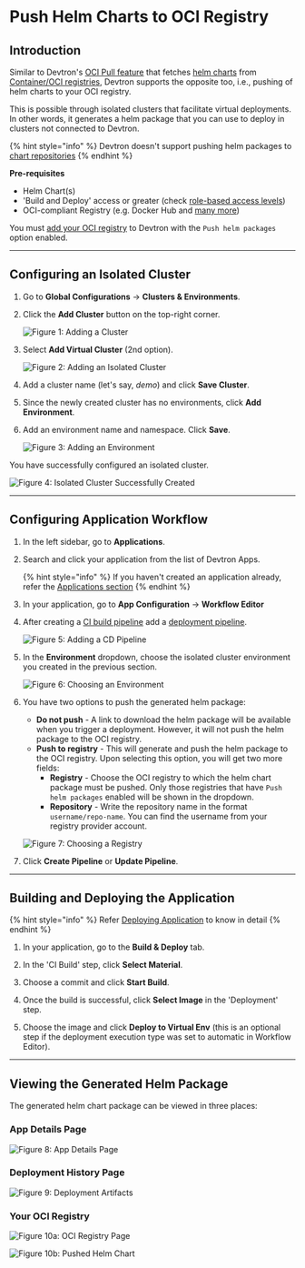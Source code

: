 # Push Helm Charts to OCI Registry

## Introduction

Similar to Devtron's [OCI Pull feature](./oci-pull.md) that fetches [helm charts](../../reference/glossary.md#helm-chartspackages) from [Container/OCI registries](../../reference/glossary.md#containeroci-registry), Devtron supports the opposite too, i.e., pushing of helm charts to your OCI registry. 

This is possible through isolated clusters that facilitate virtual deployments. In other words, it generates a helm package that you can use to deploy in clusters not connected to Devtron.

{% hint style="info" %}
Devtron doesn't support pushing helm packages to [chart repositories](../global-configurations/chart-repo.md)
{% endhint %}

**Pre-requisites**

* Helm Chart(s)
* 'Build and Deploy' access or greater (check [role-based access levels](../global-configurations/authorization/user-access.md#role-based-access-levels))
* OCI-compliant Registry (e.g. Docker Hub and [many more](../global-configurations/container-registries.md#supported-registry-providers))

You must [add your OCI registry](../global-configurations/container-registries.md) to Devtron with the `Push helm packages` option enabled. 

---

## Configuring an Isolated Cluster

1. Go to **Global Configurations** → **Clusters & Environments**.

2. Click the **Add Cluster** button on the top-right corner. 

    ![Figure 1: Adding a Cluster](https://devtron-public-asset.s3.us-east-2.amazonaws.com/images/use-cases/oci-push/add-cluster.jpg)

3. Select **Add Virtual Cluster** (2nd option). 

    ![Figure 2: Adding an Isolated Cluster](https://devtron-public-asset.s3.us-east-2.amazonaws.com/images/use-cases/oci-push/adding-cluster.jpg)

4. Add a cluster name (let's say, *demo*) and click **Save Cluster**.

5. Since the newly created cluster has no environments, click **Add Environment**.

6. Add an environment name and namespace. Click **Save**. 

    ![Figure 3: Adding an Environment](https://devtron-public-asset.s3.us-east-2.amazonaws.com/images/use-cases/oci-push/adding-env.jpg)

You have successfully configured an isolated cluster.

![Figure 4: Isolated Cluster Successfully Created](https://devtron-public-asset.s3.us-east-2.amazonaws.com/images/use-cases/oci-push/added-env.jpg)

---

## Configuring Application Workflow

1. In the left sidebar, go to **Applications**.

2. Search and click your application from the list of Devtron Apps. 

    {% hint style="info" %}
    If you haven't created an application already, refer the [Applications section](../applications.md)
    {% endhint %}

3. In your application, go to **App Configuration** → **Workflow Editor**

4. After creating a [CI build pipeline](../creating-application/workflow/ci-pipeline.md) add a [deployment pipeline](../creating-application/workflow/cd-pipeline.md). 

    ![Figure 5: Adding a CD Pipeline](https://devtron-public-asset.s3.us-east-2.amazonaws.com/images/use-cases/oci-push/workflow-editor.jpg)

5. In the **Environment** dropdown, choose the isolated cluster environment you created in the previous section. 

    ![Figure 6: Choosing an Environment](https://devtron-public-asset.s3.us-east-2.amazonaws.com/images/use-cases/oci-push/env-selection.jpg)

6. You have two options to push the generated helm package:
    * **Do not push** - A link to download the helm package will be available when you trigger a deployment. However, it will not push the helm package to the OCI registry.
    * **Push to registry** - This will generate and push the helm package to the OCI registry. Upon selecting this option, you will get two more fields:
        * **Registry** - Choose the OCI registry to which the helm chart package must be pushed. Only those registries that have `Push helm packages` enabled will be shown in the dropdown.
        * **Repository** - Write the repository name in the format `username/repo-name`. You can find the username from your registry provider account.
    
    ![Figure 7: Choosing a Registry](https://devtron-public-asset.s3.us-east-2.amazonaws.com/images/use-cases/oci-push/create-cd2.jpg)

7. Click **Create Pipeline** or **Update Pipeline**.

---

## Building and Deploying the Application

{% hint style="info" %}
Refer [Deploying Application](https://docs.devtron.ai/usage/applications/deploying-application) to know in detail 
{% endhint %}

1. In your application, go to the **Build & Deploy** tab. 

2. In the 'CI Build' step, click **Select Material**.

3. Choose a commit and click **Start Build**.

4. Once the build is successful, click **Select Image** in the 'Deployment' step.

5. Choose the image and click **Deploy to Virtual Env** (this is an optional step if the deployment execution type was set to automatic in Workflow Editor).

---

## Viewing the Generated Helm Package

The generated helm chart package can be viewed in three places:

### App Details Page

![Figure 8: App Details Page](https://devtron-public-asset.s3.us-east-2.amazonaws.com/images/use-cases/oci-push/app-details-page.jpg)

### Deployment History Page

![Figure 9: Deployment Artifacts](https://devtron-public-asset.s3.us-east-2.amazonaws.com/images/use-cases/oci-push/deployment-history-page.jpg)

### Your OCI Registry

![Figure 10a: OCI Registry Page](https://devtron-public-asset.s3.us-east-2.amazonaws.com/images/use-cases/oci-push/pushed-artifacts.jpg)

![Figure 10b: Pushed Helm Chart](https://devtron-public-asset.s3.us-east-2.amazonaws.com/images/use-cases/oci-push/helm-chart.jpg)







